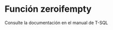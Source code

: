 ﻿---
FunctionName: "zeroifempty"
FunctionType: "Crono"
Autogenerated: true
---

# Función  zeroifempty

Consulte la documentación en el manual de T-SQL
